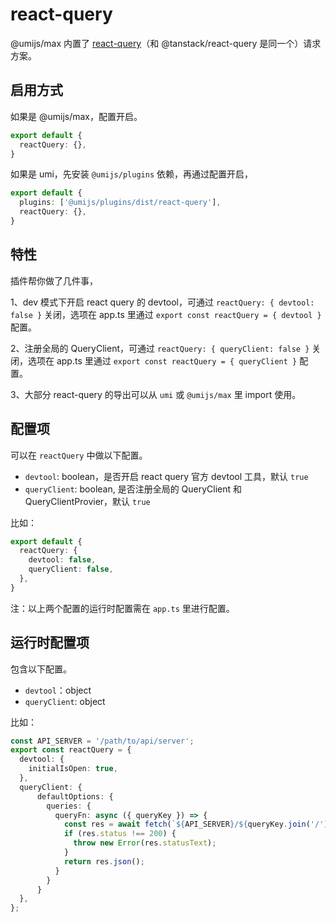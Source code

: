 # react-query

@umijs/max 内置了 [react-query](https://tanstack.com/query/)（和 @tanstack/react-query 是同一个）请求方案。

## 启用方式

如果是 @umijs/max，配置开启。

```ts
export default {
  reactQuery: {},
}
```

如果是 umi，先安装 `@umijs/plugins` 依赖，再通过配置开启，

```ts
export default {
  plugins: ['@umijs/plugins/dist/react-query'],
  reactQuery: {},
}
```

## 特性

插件帮你做了几件事，

1、dev 模式下开启 react query 的 devtool，可通过 `reactQuery: { devtool: false }` 关闭，选项在 app.ts 里通过 `export const reactQuery = { devtool }` 配置。

2、注册全局的 QueryClient，可通过 `reactQuery: { queryClient: false }` 关闭，选项在 app.ts 里通过 `export const reactQuery = { queryClient }` 配置。

3、大部分 react-query 的导出可以从 `umi` 或 `@umijs/max` 里 import 使用。

## 配置项

可以在 `reactQuery` 中做以下配置。

- `devtool`: boolean，是否开启 react query 官方 devtool 工具，默认 `true`
- `queryClient`: boolean, 是否注册全局的 QueryClient 和 QueryClientProvier，默认 `true`

比如：

```ts
export default {
  reactQuery: {
    devtool: false,
    queryClient: false,
  },
}
```

注：以上两个配置的运行时配置需在 `app.ts` 里进行配置。

## 运行时配置项

包含以下配置。

- `devtool`：object
- `queryClient`: object

比如：

```ts
const API_SERVER = '/path/to/api/server';
export const reactQuery = {
  devtool: { 
    initialIsOpen: true,
  },
  queryClient: {
	  defaultOptions: {
	    queries: {
	      queryFn: async ({ queryKey }) => {
	        const res = await fetch(`${API_SERVER}/${queryKey.join('/')}`);
	        if (res.status !== 200) {
	          throw new Error(res.statusText);
	        }
	        return res.json();
	      }
	    }
	  }
  },
};
```

